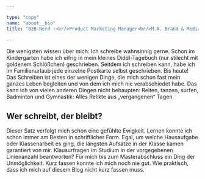 ```yaml
---

type: "copy"
name: "about__bio"
title: "B2B-Nerd ✌️<br/>Product Marketing Manager<br/>M.A. Brand & Media Management"

---
```


Die wenigsten wissen über mich: Ich schreibe wahnsinnig gerne. Schon im Kindergarten habe ich eifrig in mein kleines Diddl-Tagebuch (nur stilecht mit goldenem Schlößchen) geschrieben. Seitdem ich schreiben kann, habe ich im Familienurlaub jede einzelne Postkarte selbst geschrieben. Bis heute! Das Schreiben ist eines der wenigen Dinge, die mich schon fast mein ganzes Leben begleiten und von dem ich mich nie verabschiedet habe. Das kann ich von vielen anderen Dingen nicht behaupten: Reiten, tanzen, surfen, Badminton und Gymnastik: Alles Relikte aus „vergangenen“ Tagen.

## Wer schreibt, der bleibt?

Dieser Satz verfolgt mich schon eine gefühlte Ewigkeit. Lernen konnte ich schon immer am Besten in schriftlicher Form.
Egal, um welche Hausaufgabe oder Klassenarbeit es ging, die längsten Aufsätze in der Klasse kamen garantiert von mir. Klausurfragen im Studium in der vorgegebenen Linienanzahl beantworten? Für mich bis zum Masterabschluss ein Ding der Unmöglichkeit. Kurz fassen konnte ich mich noch nie gut. Wie praktisch, dass ich mich auf diesem Blog nicht kurz fassen muss.
